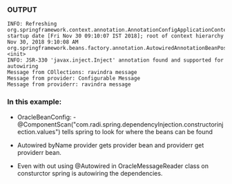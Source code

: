 ### OUTPUT
```Nov 30, 2018 9:10:07 AM org.springframework.context.support.AbstractApplicationContext prepareRefresh
INFO: Refreshing org.springframework.context.annotation.AnnotationConfigApplicationContext@5d099f62: startup date [Fri Nov 30 09:10:07 IST 2018]; root of context hierarchy
Nov 30, 2018 9:10:08 AM org.springframework.beans.factory.annotation.AutowiredAnnotationBeanPostProcessor <init>
INFO: JSR-330 'javax.inject.Inject' annotation found and supported for autowiring
Message from COllections: ravindra message
Message from provider: Configurable Message
Message from providerr: ravindra message
```

### In this example: 

- OracleBeanConfig: -@ComponentScan("com.radi.spring.dependencyInjection.constructorinjection.values") tells spring to look for where the beans can be found

- Autowired byName provider gets provider bean and providerr get providerr bean.

- Even with out using @Autowired in OracleMessageReader class on consturctor spring is autowiring the dependencies.
 